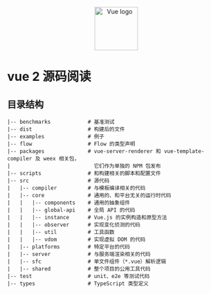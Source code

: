 <p align="center"><a href="https://vuejs.org" target="_blank" rel="noopener noreferrer"><img width="100" src="https://vuejs.org/images/logo.png" alt="Vue logo"></a></p>

# vue 2 源码阅读

## 目录结构
```
|-- benchmarks            # 基准测试
|-- dist                  # 构建后的文件
|-- examples              # 例子
|-- flow                  # Flow 的类型声明
|-- packages              # vue-server-renderer 和 vue-template-compiler 及 weex 相关包，
|                           它们作为单独的 NPM 包发布
|-- scripts               # 和构建相关的脚本和配置文件
|-- src                   # 源代码
|   |-- compiler          # 与模板编译相关的代码
|   |-- core              # 通用的、和平台无关的运行时代码
|   |   |-- components    # 通用的抽象组件
|   |   |-- global-api    # 全局 API 的代码
|   |   |-- instance      # Vue.js 的实例构造和原型方法
|   |   |-- observer      # 实现变化侦测的代码
|   |   |-- util          # 工具函数
|   |   |-- vdom          # 实现虚拟 DOM 的代码
|   |-- platforms         # 特定平台的代码
|   |-- server            # 与服务端渲染相关的代码
|   |-- sfc               # 单文件组件（*.vue）解析逻辑
|   |-- shared            # 整个项目的公用工具代码
|-- test                  # unit、e2e 等测试代码
|-- types                 # TypeScript 类型定义
```
